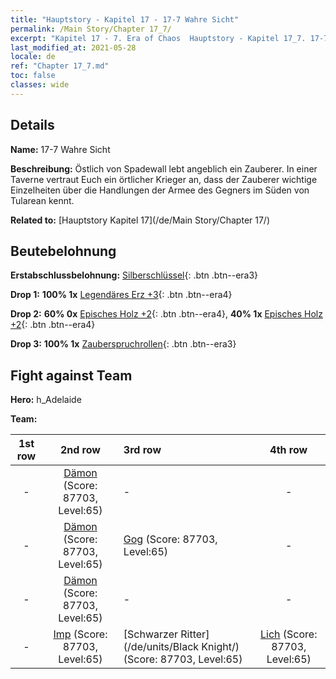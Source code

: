 ```yaml
---
title: "Hauptstory - Kapitel 17 - 17-7 Wahre Sicht"
permalink: /Main Story/Chapter 17_7/
excerpt: "Kapitel 17 - 7. Era of Chaos  Hauptstory - Kapitel 17_7. 17-7 Wahre Sicht"
last_modified_at: 2021-05-28
locale: de
ref: "Chapter 17_7.md"
toc: false
classes: wide
---
```


## Details

 **Name:** 17-7 Wahre Sicht

 **Beschreibung:** Östlich von Spadewall lebt angeblich ein Zauberer. In einer Taverne vertraut Euch ein örtlicher Krieger an, dass der Zauberer wichtige Einzelheiten über die Handlungen der Armee des Gegners im Süden von Tularean kennt.

 **Related to:** [Hauptstory Kapitel 17](/de/Main Story/Chapter 17/)

## Beutebelohnung

 **Erstabschlussbelohnung:** [Silberschlüssel](/ItemsDE/con_693/){: .btn .btn--era3}

 **Drop 1:** **100% 1x** [Legendäres Erz +3](/ItemsDE/mat_54/){: .btn .btn--era4}

 **Drop 2:** **60% 0x** [Episches Holz +2](/ItemsDE/mat_48/){: .btn .btn--era4}, **40% 1x** [Episches Holz +2](/ItemsDE/mat_48/){: .btn .btn--era4}

 **Drop 3:** **100% 1x** [Zauberspruchrollen](/ItemsDE/con_694/){: .btn .btn--era3}


## Fight against Team
 **Hero:** h_Adelaide

 **Team:**


  | 1st row | 2nd row | 3rd row | 4th row |
  |:----:|:----:|:----|:----:|
  | - | [Dämon](/de/units/Demon/) (Score: 87703, Level:65)  | - | - |
  | - | [Dämon](/de/units/Demon/) (Score: 87703, Level:65)  | [Gog](/de/units/Gog/) (Score: 87703, Level:65)  | - |
  | - | [Dämon](/de/units/Demon/) (Score: 87703, Level:65)  | - | - |
  | - | [Imp](/de/units/Imp/) (Score: 87703, Level:65)  | [Schwarzer Ritter](/de/units/Black Knight/) (Score: 87703, Level:65)  | [Lich](/de/units/Lich/) (Score: 87703, Level:65)  |


